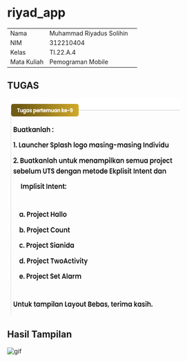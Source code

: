 # riyad_app

|  |  |  |
|-----|------|-----|
|Nama|Muhammad Riyadus Solihin|
|NIM|312210404|
|Kelas|TI.22.A.4|
|Mata Kuliah|Pemograman Mobile|


## TUGAS
<img src="gambar/1.png" alt="gif" width="400" height="500">



## Hasil Tampilan

<img src="gambar/hasil.gif" alt="gif" width="300" height="700">
